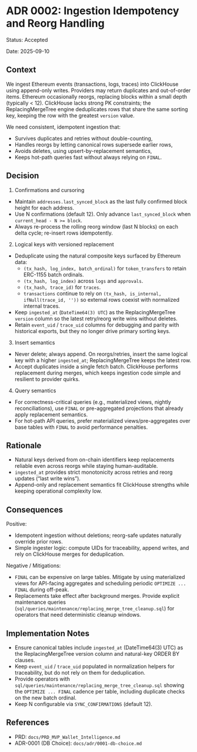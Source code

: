 # ADR 0002: Ingestion Idempotency and Reorg Handling

Status: Accepted

Date: 2025-09-10

## Context

We ingest Ethereum events (transactions, logs, traces) into ClickHouse using append-only writes. Providers may return duplicates and out-of-order items. Ethereum occasionally reorgs, replacing blocks within a small depth (typically < 12). ClickHouse lacks strong PK constraints; the ReplacingMergeTree engine deduplicates rows that share the same sorting key, keeping the row with the greatest `version` value.

We need consistent, idempotent ingestion that:

- Survives duplicates and retries without double-counting,
- Handles reorgs by letting canonical rows supersede earlier rows,
- Avoids deletes, using upsert-by-replacement semantics,
- Keeps hot-path queries fast without always relying on `FINAL`.

## Decision

1) Confirmations and cursoring

- Maintain `addresses.last_synced_block` as the last fully confirmed block height for each address.
- Use N confirmations (default 12). Only advance `last_synced_block` when `current_head - N >= block`.
- Always re-process the rolling reorg window (last N blocks) on each delta cycle; re-insert rows idempotently.

2) Logical keys with versioned replacement

- Deduplicate using the natural composite keys surfaced by Ethereum data:
  - `(tx_hash, log_index, batch_ordinal)` for `token_transfers` to retain ERC-1155 batch ordinals.
  - `(tx_hash, log_index)` across `logs` and `approvals`.
  - `(tx_hash, trace_id)` for `traces`.
  - `transactions` continue to rely on `(tx_hash, is_internal, ifNull(trace_id, ''))` so external rows coexist with normalized internal traces.
- Keep `ingested_at` (`DateTime64(3) UTC`) as the ReplacingMergeTree `version` column so the latest retry/reorg write wins without deletes.
- Retain `event_uid` / `trace_uid` columns for debugging and parity with historical exports, but they no longer drive primary sorting keys.

3) Insert semantics

- Never delete; always append. On reorgs/retries, insert the same logical key with a higher `ingested_at`; ReplacingMergeTree keeps the latest row.
- Accept duplicates inside a single fetch batch. ClickHouse performs replacement during merges, which keeps ingestion code simple and resilient to provider quirks.

4) Query semantics

- For correctness-critical queries (e.g., materialized views, nightly reconciliations), use `FINAL` or pre-aggregated projections that already apply replacement semantics.
- For hot-path API queries, prefer materialized views/pre-aggregates over base tables with `FINAL` to avoid performance penalties.

## Rationale

- Natural keys derived from on-chain identifiers keep replacements reliable even across reorgs while staying human-auditable.
- `ingested_at` provides strict monotonicity across retries and reorg updates (“last write wins”).
- Append-only and replacement semantics fit ClickHouse strengths while keeping operational complexity low.

## Consequences

Positive:

- Idempotent ingestion without deletions; reorg-safe updates naturally override prior rows.
- Simple ingester logic: compute UIDs for traceability, append writes, and rely on ClickHouse merges for deduplication.

Negative / Mitigations:

- `FINAL` can be expensive on large tables. Mitigate by using materialized views for API-facing aggregates and scheduling periodic `OPTIMIZE ... FINAL` during off-peak.
- Replacements take effect after background merges. Provide explicit maintenance queries (`sql/queries/maintenance/replacing_merge_tree_cleanup.sql`) for operators that need deterministic cleanup windows.

## Implementation Notes

- Ensure canonical tables include `ingested_at` (DateTime64(3) UTC) as the ReplacingMergeTree version column and natural-key ORDER BY clauses.
- Keep `event_uid` / `trace_uid` populated in normalization helpers for traceability, but do not rely on them for deduplication.
- Provide operators with `sql/queries/maintenance/replacing_merge_tree_cleanup.sql` showing the `OPTIMIZE ... FINAL` cadence per table, including duplicate checks on the new batch ordinal.
- Keep N configurable via `SYNC_CONFIRMATIONS` (default 12).

## References

- PRD: `docs/PRD_MVP_Wallet_Intelligence.md`
- ADR-0001 (DB Choice): `docs/adr/0001-db-choice.md`

